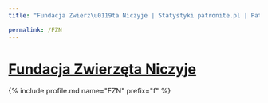 ```yaml
---
title: "Fundacja Zwierz\u0119ta Niczyje | Statystyki patronite.pl | Patromierz"

permalink: /FZN
---
```


# [Fundacja Zwierzęta Niczyje](https://patronite.pl/FZN)

{% include profile.md name="FZN" prefix="f" %}
